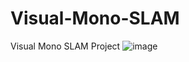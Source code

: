 # Visual-Mono-SLAM
Visual Mono SLAM Project
![image](https://github.com/frankzachma/Visual-Mono-SLAM/assets/168232333/5bb5e1fc-f943-4e67-bc9b-2da9b39b1daf)
